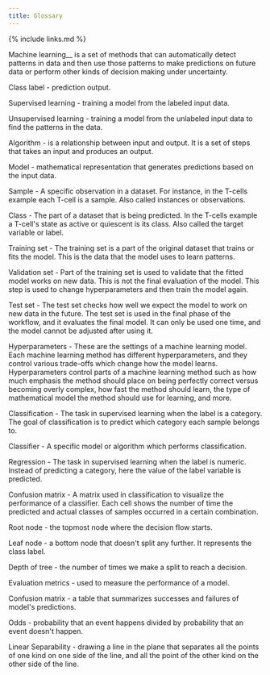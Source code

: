 ```yaml
---
title: Glossary
---
```

{% include links.md %}

Machine learning__ is a set of methods that can automatically detect patterns in data and then use those patterns to make predictions on future data or perform other kinds of decision making under uncertainty.

Class label - prediction output.

Supervised learning - training a model from the labeled input data.

Unsupervised learning - training a model from the unlabeled input data to find the patterns in the data.

Algorithm - is a relationship between input and output. It is a set of steps that takes an input and produces an output.

Model - mathematical representation that generates predictions based on the input data.

Sample - A specific observation in a dataset. For instance, in the T-cells example each T-cell is a sample. Also called instances or observations.

Class - The part of a dataset that is being predicted. In the T-cells example a T-cell's state as active or quiescent is its class. Also called the target variable or label. 

Training set - The training set is a part of the original dataset that trains or fits the model. This is the data that the model uses to learn patterns.

Validation set - Part of the training set is used to validate that the fitted model works on new data. This is not the final evaluation of the model. This step is used to change hyperparameters and then train the model again.

Test set - The test set checks how well we expect the model to work on new data in the future. The test set is used in the final phase of the workflow, and it evaluates the final model. It can only be used one time, and the model cannot be adjusted after using it.

Hyperparameters - These are the settings of a machine learning model. Each machine learning method has different hyperparameters, and they control various trade-offs which change how the model learns. Hyperparameters control parts of a machine learning method such as how much emphasis the method should place on being perfectly correct versus becoming overly complex, how fast the method should learn, the type of mathematical model the method should use for learning, and more.

Classification - The task in supervised learning when the label is a category. The goal of classification is to predict which category each sample belongs to.

Classifier - A specific model or algorithm which performs classification.

Regression - The task in supervised learning when the label is numeric. Instead of predicting a category, here the value of the label variable is predicted.

Confusion matrix - A matrix used in classification to visualize the performance of a classifier. Each cell shows the number of time the predicted and actual classes of samples occurred in a certain combination.

Root node - the topmost node where the decision flow starts.

Leaf node - a bottom node that doesn't split any further. It represents the class label.

Depth of tree - the number of times we make a split to reach a decision.

Evaluation metrics - used to measure the performance of a model.

Confusion matrix - a table that summarizes successes and failures of model's predictions.

Odds - probability that an event happens divided by probability that an event doesn't happen.

Linear Separability - drawing a line in the plane that separates all the points of one kind on one side of the line, and all the point of the other kind on the other side of the line.
